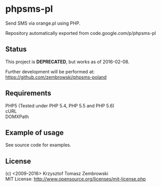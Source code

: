 # phpsms-pl
Send SMS via orange.pl using PHP.

Repository automatically exported from code.google.com/p/phpsms-pl

## Status

This project is **DEPRECATED**, but works as of 2016-02-08.

Further development will be performed at: https://github.com/zembrowski/phpsms-poland

## Requirements

PHP5 (Tested under PHP 5.4, PHP 5.5 and PHP 5.6)  
cURL  
DOMXPath  

## Example of usage

See source code for examples.

## License

(c) <2009-2016> Krzysztof Tomasz Zembrowski  
MIT License: http://www.opensource.org/licenses/mit-license.php
